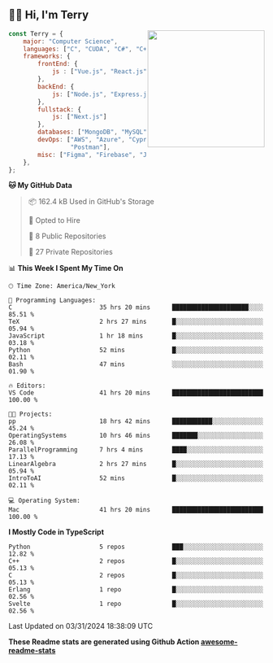 <h2>👋🏻 Hi, I'm Terry</h2>

<img align='right' src="https://media.giphy.com/media/fkZukR450RQ1qnGaq9/giphy.gif" width="230">

```javascript
const Terry = {
    major: "Computer Science",
    languages: ["C", "CUDA", "C#", "C++", "Go", "Java", "Javascript", "PHP", "Python", "SQL", "Typescript"],
    frameworks: {
        frontEnd: {
            js : ["Vue.js", "React.js"],
        },
        backEnd: {
            js: ["Node.js", "Express.js"],
        },
        fullstack: {
            js: ["Next.js"]
        },
        databases: ["MongoDB", "MySQL", "PostgreSQL"],
        devOps: ["AWS", "Azure", "Cypress", "Docker🐳", "Git", "Playwright",
                 "Postman"],
        misc: ["Figma", "Firebase", "Jira", "LaTeX"]
    },
};
```
<!--START_SECTION:waka-->
**🐱 My GitHub Data** 

> 📦 162.4 kB Used in GitHub's Storage 
 > 
> 💼 Opted to Hire
 > 
> 📜 8 Public Repositories 
 > 
> 🔑 27 Private Repositories 
 > 
📊 **This Week I Spent My Time On** 

```text
🕑︎ Time Zone: America/New_York

💬 Programming Languages: 
C                        35 hrs 20 mins      █████████████████████░░░░   85.51 % 
TeX                      2 hrs 27 mins       █░░░░░░░░░░░░░░░░░░░░░░░░   05.94 % 
JavaScript               1 hr 18 mins        █░░░░░░░░░░░░░░░░░░░░░░░░   03.18 % 
Python                   52 mins             █░░░░░░░░░░░░░░░░░░░░░░░░   02.11 % 
Bash                     47 mins             ░░░░░░░░░░░░░░░░░░░░░░░░░   01.90 % 

🔥 Editors: 
VS Code                  41 hrs 20 mins      █████████████████████████   100.00 % 

🐱‍💻 Projects: 
pp                       18 hrs 42 mins      ███████████░░░░░░░░░░░░░░   45.24 % 
OperatingSystems         10 hrs 46 mins      ███████░░░░░░░░░░░░░░░░░░   26.08 % 
ParallelProgramming      7 hrs 4 mins        ████░░░░░░░░░░░░░░░░░░░░░   17.13 % 
LinearAlgebra            2 hrs 27 mins       █░░░░░░░░░░░░░░░░░░░░░░░░   05.94 % 
IntroToAI                52 mins             █░░░░░░░░░░░░░░░░░░░░░░░░   02.11 % 

💻 Operating System: 
Mac                      41 hrs 20 mins      █████████████████████████   100.00 % 
```

**I Mostly Code in TypeScript** 

```text
Python                   5 repos             ███░░░░░░░░░░░░░░░░░░░░░░   12.82 % 
C++                      2 repos             █░░░░░░░░░░░░░░░░░░░░░░░░   05.13 % 
C                        2 repos             █░░░░░░░░░░░░░░░░░░░░░░░░   05.13 % 
Erlang                   1 repo              █░░░░░░░░░░░░░░░░░░░░░░░░   02.56 % 
Svelte                   1 repo              █░░░░░░░░░░░░░░░░░░░░░░░░   02.56 % 
```




 Last Updated on 03/31/2024 18:38:09 UTC
<!--END_SECTION:waka-->

**These Readme stats are generated using Github Action [awesome-readme-stats](https://github.com/anmol098/waka-readme-stats)**
